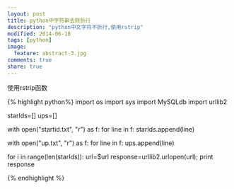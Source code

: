 ```yaml
---
layout: post
title: python中字符串去除折行
description: "python中文字符不折行,使用rstrip"
modified: 2014-06-18
tags: [python]
image:
  feature: abstract-3.jpg
comments: true
share: true
---
```

使用rstrip函数

{% highlight python%}
import os
import sys
import MySQLdb
import urllib2                                                                                                                          
 
starIds=[]
ups=[]
 
with open("startid.txt", "r") as f:
     for line in f:
          starIds.append(line)
 
with open("up.txt", "r") as f:
     for line in f:
          ups.append(line)
 
for i in range(len(starIds)):
    url=$url
    response=urllib2.urlopen(url);
    print response

{% endhighlight %}
